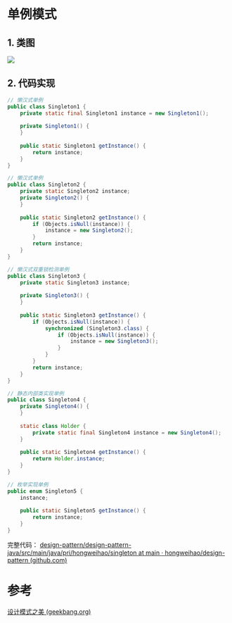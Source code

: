 # 单例模式

## 1. 类图
![](https://cdn.jsdelivr.net/gh/hongweihao/md-image-repo/image/singleton.png)




## 2. 代码实现
```java
// 懒汉式单例
public class Singleton1 {  
    private static final Singleton1 instance = new Singleton1();  
  
    private Singleton1() {  
    }  
  
    public static Singleton1 getInstance() {  
        return instance;  
    }  
}
```

```java
// 懒汉式单例
public class Singleton2 {  
    private static Singleton2 instance;  
    private Singleton2() {  
    }  
  
    public static Singleton2 getInstance() {  
        if (Objects.isNull(instance)) {  
            instance = new Singleton2();  
        }  
        return instance;  
    }  
}
```

```java
// 懒汉式双重锁检测单例
public class Singleton3 {  
    private static Singleton3 instance;  
  
    private Singleton3() {  
    }  
  
    public static Singleton3 getInstance() {  
        if (Objects.isNull(instance)) {  
            synchronized (Singleton3.class) {  
                if (Objects.isNull(instance)) {  
                    instance = new Singleton3();  
                }  
            }  
        }  
        return instance;  
    }  
}
```

```java
// 静态内部类实现单例
public class Singleton4 {  
    private Singleton4() {  
    }  
  
    static class Holder {  
        private static final Singleton4 instance = new Singleton4();  
    }  
  
    public static Singleton4 getInstance() {  
        return Holder.instance;  
    }  
}
```

```java
// 枚举实现单例
public enum Singleton5 {  
    instance;  
  
    public static Singleton5 getInstance() {  
        return instance;  
    }  
}
```


完整代码：
[design-pattern/design-pattern-java/src/main/java/pri/hongweihao/singleton at main · hongweihao/design-pattern (github.com)](https://github.com/hongweihao/design-pattern/tree/main/design-pattern-java/src/main/java/pri/hongweihao/singleton)

# 参考
[设计模式之美 (geekbang.org)](https://time.geekbang.org/column/intro/100039001?tab=catalog)






